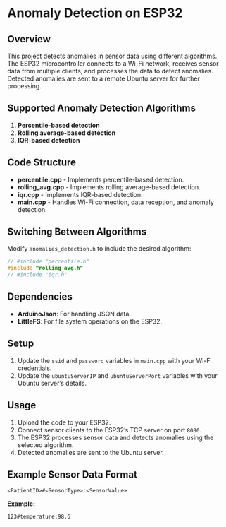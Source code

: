 # Anomaly Detection on ESP32

## Overview
This project detects anomalies in sensor data using different algorithms. The ESP32 microcontroller connects to a Wi-Fi network, receives sensor data from multiple clients, and processes the data to detect anomalies. Detected anomalies are sent to a remote Ubuntu server for further processing.

## Supported Anomaly Detection Algorithms
1. **Percentile-based detection**
2. **Rolling average-based detection**
3. **IQR-based detection**

## Code Structure
- **percentile.cpp** - Implements percentile-based detection.
- **rolling_avg.cpp** - Implements rolling average-based detection.
- **iqr.cpp** - Implements IQR-based detection.
- **main.cpp** - Handles Wi-Fi connection, data reception, and anomaly detection.

## Switching Between Algorithms
Modify `anomalies_detection.h` to include the desired algorithm:

```cpp
// #include "percentile.h"
#include "rolling_avg.h"
// #include "iqr.h"
```

## Dependencies
- **ArduinoJson**: For handling JSON data.
- **LittleFS**: For file system operations on the ESP32.

## Setup
1. Update the `ssid` and `password` variables in `main.cpp` with your Wi-Fi credentials.
2. Update the `ubuntuServerIP` and `ubuntuServerPort` variables with your Ubuntu server’s details.

## Usage
1. Upload the code to your ESP32.
2. Connect sensor clients to the ESP32’s TCP server on port `8080`.
3. The ESP32 processes sensor data and detects anomalies using the selected algorithm.
4. Detected anomalies are sent to the Ubuntu server.

## Example Sensor Data Format
```
<PatientID>#<SensorType>:<SensorValue>
```
**Example:**
```
123#temperature:98.6
```
